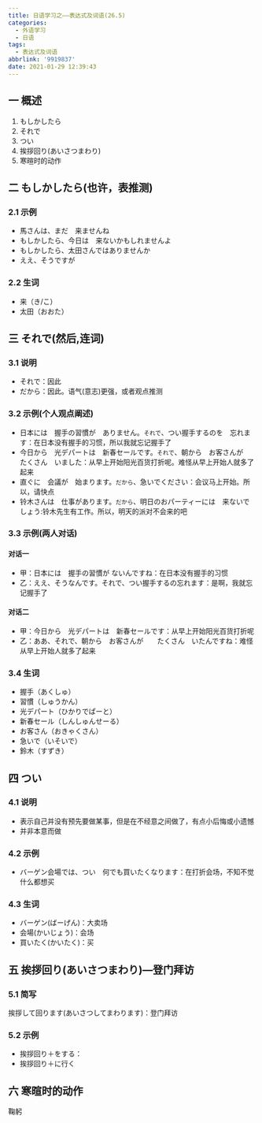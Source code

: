 ```yaml
---
title: 日语学习之——表达式及词语(26.5)
categories:
  - 外语学习
  - 日语
tags:
  - 表达式及词语
abbrlink: '9919837'
date: 2021-01-29 12:39:43
---
```

## 一 概述

1. もしかしたら
2. それで
3. つい
4. 挨拶回り(あいさつまわり)
5. 寒暄时的动作

<!--more-->

## 二 もしかしたら(也许，表推测)

### 2.1 示例

* 馬さんは、まだ　来ませんね
* もしかしたら、今日は　来ないかもしれませんよ
* もしかしたら、太田さんではありませんか
* ええ、そうですが

### 2.2 生词

* 来（き/こ）
* 太田（おおた）

## 三 それで(然后,连词)

### 3.1 说明

* それで：因此
* だから：因此。语气(意志)更强，或者观点推测

### 3.2 示例(个人观点阐述)

* 日本には　握手の習慣が　ありません。`それで`、つい握手するのを　忘れます：在日本没有握手的习惯，所以我就忘记握手了
* 今日から　光デパートは　新春セールです。`それで`、朝から　お客さんが　　たくさん　いました：从早上开始阳光百货打折呢。难怪从早上开始人就多了起来
* 直ぐに　会議が　始まります。`だから`、急いでください：会议马上开始。所以，请快点
* 铃木さんは　仕事があります。`だから`、明日のおパーティーには　来ないでしょう:铃木先生有工作。所以，明天的派对不会来的吧

### 3.3 示例(两人对话)

####  对话一

* 甲：日本には　握手の習慣が  ないんですね：在日本没有握手的习惯
* 乙：ええ、そうなんです。それで、つい握手するの忘れます：是啊，我就忘记握手了

#### 对话二

* 甲：今日から　光デパートは　新春セールです：从早上开始阳光百货打折呢
* 乙：ああ、それで、朝から　お客さんが　　たくさん　いたんですね：难怪从早上开始人就多了起来

### 3.4 生词

* 握手（あくしゅ）
* 習慣（しゅうかん）
* 光デパート（ひかりでぱーと）
* 新春セール（しんしゅんせーる）
* お客さん（おきゃくさん）
* 急いで（いそいで）
* 鈴木（すずき）

## 四 つい

### 4.1 说明

* 表示自己并没有预先要做某事，但是在不经意之间做了，有点小后悔或小遗憾
* 并非本意而做

### 4.2 示例

* バーゲン会場では、つい　何でも買いたくなります：在打折会场，不知不觉什么都想买

### 4.3 生词

* バーゲン(ばーげん)：大卖场
* 会場(かいじょう)：会场
* 買いたく(かいたく)：买

## 五 挨拶回り(あいさつまわり)—登门拜访

### 5.1 简写

挨拶して回ります(あいさつしてまわります)：登门拜访

### 5.2 示例

* 挨拶回り＋をする：
* 挨拶回り＋に行く

## 六 寒暄时的动作

鞠躬
